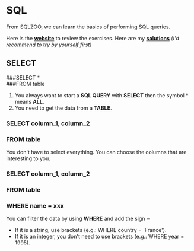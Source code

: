 # SQL

From SQLZOO, we can learn the basics of performing SQL queries.

Here is the **[website](https://sqlzoo.net/wiki/SQL_Tutorial)** to review the exercises.
Here are my **[solutions](https://github.com/bautret/Tutorials/tree/main/SQL/SQLZOO)** *(I'd recommend to try by yourself first)*

## SELECT

###SELECT * <br />
###FROM table

1. You always want to start a **SQL QUERY** with **SELECT** then the symbol * means **ALL**.
2. You need to get the data from a **TABLE**.

### SELECT column_1, column_2 <br />
### FROM table

You don't have to select everything. You can choose the columns that are interesting to you.

### SELECT column_1, column_2 <br />
### FROM table <br />
### WHERE name = xxx

You can filter the data by using **WHERE** and add the sign **=**
- If it is a string, use brackets (e.g.: WHERE country = 'France').
- If it is an integer, you don't need to use brackets (e.g.: WHERE year = 1995).


